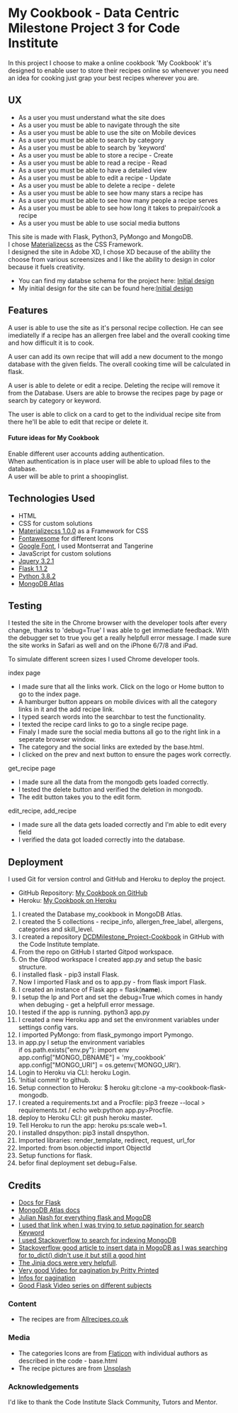 # My Cookbook - Data Centric Milestone Project 3 for Code Institute
In this project I choose to make a online cookbook 'My Cookbook' it's designed to enable 
user to store their recipes online so whenever you need an idea for cooking just grap your
best recipes wherever you are.

## UX
* As a user you must understand what the site does
* As a user you must be able to navigate through the site
* As a user you must be able to use the site on Mobile devices
* As a user you must be able to search by category
* As a user you must be able to search by 'keyword'
* As a user you must be able to store a recipe - Create
* As a user you must be able to read a recipe - Read
* As a user you must be able to have a detailed view
* As a user you must be able to edit a recipe - Update
* As a user you must be able to delete a recipe - delete
* As a user you must be able to see how many stars a recipe has
* As a user you must be able to see how many people a recipe serves
* As a user you must be able to see how long it takes to prepair/cook a recipe
* As a user you must be able to use social media buttons

This site is made with Flask, Python3, PyMongo and MongoDB.<br>
I chose [Materializecss](https://materializecss.com/) as the CSS Framework.<br>
I designed the site in Adobe XD, I chose XD because of the ability the choose from various screensizes
and I like the ability to design in color because it fuels creativity.<br>

* You can find my databse schema for the project here: [Initial design](static/design/Database_Schema.pdf)
* My initial design for the site can be found here:[Initial design](static/design/Initial_design.png)

## Features

A user is able to use the site as it's personal recipe collection. He can see imediatelly if a recipe
has an allergen free label and the overall cooking time and how difficult it is to cook.<br>

A user can add its own recipe that will add a new document to the mongo database with the given fields.
The overall cooking time will be calculated in flask.<br>

A user is able to delete or edit a recipe. Deleting the recipe will remove it from the Database.
Users are able to browse the recipes page by page or search by category or keyword.<br>

The user is able to click on a card to get to the individual recipe site from there he'll be able to 
edit that recipe or delete it.<br>

#### Future ideas for My Cookbook

Enable different user accounts adding authentication.<br>
When authentication is in place user will be able to upload files to the database.<br>
A user will be able to print a shoopinglist.<br>

## Technologies Used

* HTML
* CSS for custom solutions
* [Materializecss 1.0.0](https://materializecss.com/) as a Framework for CSS
* [Fontawesome](https://fontawesome.com/) for different Icons
* [Google Font](https://fonts.google.com/), I used Montserrat and Tangerine
* JavaScript for custom solutions
* [Jquery 3.2.1](https://jquery.com/)
* [Flask 1.1.2](https://flask.palletsprojects.com/en/1.1.x/)
* [Python 3.8.2](https://www.python.org/download/releases/3.0/)
* [MongoDB Atlas ](https://www.mongodb.com/cloud/atlas)

## Testing

I tested the site in the Chrome browser with the developer tools after every change,
 thanks to 'debug=True' I was able to get immediate feedback. With the debugger set to true you get a really helpfull error message.
I made sure the site works in Safari as well and on the iPhone 6/7/8 and iPad.

To simulate different screen sizes I used Chrome developer tools.<br>


index page

- I made sure that all the links work. Click on the logo or Home button to go to the index page.
- A hamburger button appears on mobile divices with all the category links in it and the add recipe link.
- I typed search words into the searchbar to test the functionality.
- I texted the recipe card links to go to a single recipe page.
- Finaly I made sure the social media buttons all go to the right link in a seperate browser window.
- The category and the social links are exteded by the base.html.
- I clicked on the prev and next button to ensure the pages work correctly.

get_recipe page 

- I made sure all the data from the mongodb gets loaded correctly.
- I tested the delete button and verified the deletion in mongodb.
- The edit button takes you to the edit form.

edit_recipe, add_recipe

- I made sure all the data gets loaded correctly and I'm able to edit every field<br>
- I verified the data got loaded correctly into the database.

## Deployment

I used Git for version control and GitHub and Heroku to deploy the project.
* GitHub Repository: [My Cookbook on GitHub](https://github.com/2tracks/DCDMilestone_Project-Cookbook)
* Heroku: [My Cookbook on Heroku](http://my-cookbook-flask-mongodb.herokuapp.com/index)

1. I created the Database my_cookbook in MongoDB Atlas.
2. I created the 5 collections - recipe_info, allergen_free_label, allergens, categories and skill_level.
3. I created a repository [DCDMilestone_Project-Cookbook](https://github.com/2tracks/DCDMilestone_Project-Cookbook) in GitHub with the Code Institute template.
4. From the repo on GitHub I started Gitpod workspace.
5. On the Gitpod workspace I created app.py and setup the basic structure.
6. I installed flask - pip3 install Flask.
7. Now I imported Flask and os to app.py - from flask import Flask.
8. I created an instance of Flask app = flask(__name__).
9. I setup the Ip and Port and set the debug=True which comes in handy when debuging - get a helpfull error message.
10. I tested if the app is running. python3 app.py
11. I created a new Heroku app and set the environment variables under settings config vars.
12. I imported PyMongo: from flask_pymongo import Pymongo.
13. in app.py I setup the environment variables<br>if os.path.exists("env.py"): import env<br> app.config["MONGO_DBNAME"] = 'my_cookbook'<br>
app.config["MONGO_URI"] = os.getenv('MONGO_URI').
14. Login to Heroku via CLI: heroku Login.
15. 'Initial commit' to github.
16. Setup connection to Heroku: $ heroku git:clone -a my-cookbook-flask-mongodb.
17. I created a requirements.txt and a Procfile: pip3 freeze --local > requirements.txt / echo web:python app.py>Procfile.
18. deploy to Heroku CLI: git push heroku master.
19. Tell Heroku to run the app: heroku ps:scale web=1.
20. I installed dnspython: pip3 install dnspython.
21. Imported libraries: render_template, redirect, request, url_for
22. Imported: from bson.objectid import ObjectId
23. Setup functions for flask.
24. befor final deployment set debug=False.

## Credits

* [Docs for Flask](https://flask.palletsprojects.com/en/1.1.x/quickstart/)
* [MongoDB Atlas docs](https://docs.atlas.mongodb.com/getting-started/)
* [Julian Nash for everything flask and MogoDB](https://www.youtube.com/channel/UC5_oFcBFlawLcFCBmU7oNZA)
* [I used that link when I was trying to setup pagination for search Keyword](https://stackoverflow.com/questions/42018603/handling-get-and-post-in-same-flask-view)
* [I used Stackoverflow to search for indexing MongoDB](https://kb.objectrocket.com/mongo-db/how-to-create-an-index-for-a-mongodb-collection-in-python-371)
* [Stackoverflow good article to insert data in MogoDB as I was searching for to_dict() didn't use it but still a good hint](https://stackoverflow.com/questions/51992901/capture-values-from-multiple-select-form-and-post-via-flask)
* [The Jinja docs were very helpfull](https://jinja.palletsprojects.com/en/2.11.x/).
* [Very good Video for pagination by Pritty Printed](https://www.youtube.com/watch?v=Lnt6JqtzM7I&t=11s)
* [Infos for pagination](https://beginnersbook.com/2017/09/mongodb-limit-and-skip-method/)
* [Good Flask Video series on different subjects](https://www.youtube.com/watch?v=MwZwr5Tvyxo&list=PL-osiE80TeTs4UjLw5MM6OjgkjFeUxCYH)

### Content

* The recipes are from [Allrecipes.co.uk](http://allrecipes.co.uk/)

### Media

* The categories Icons are from [Flaticon](href="https://www.flaticon.com) with individual authors as described in the code - base.html
* The recipe pictures are from [Unsplash](https://unsplash.com/)

### Acknowledgements

I'd like to thank the Code Institute Slack Community, Tutors and Mentor.
